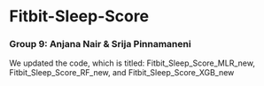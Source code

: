 # Fitbit-Sleep-Score
### Group 9: Anjana Nair & Srija Pinnamaneni
We updated the code, which is titled: Fitbit_Sleep_Score_MLR_new, Fitbit_Sleep_Score_RF_new, and Fitbit_Sleep_Score_XGB_new

